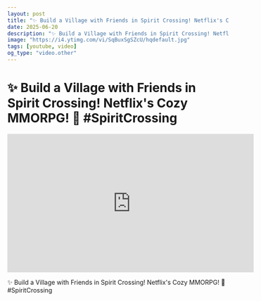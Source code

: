 ```yaml
---
layout: post
title: "✨ Build a Village with Friends in Spirit Crossing! Netflix's Cozy MMORPG! 💖 #SpiritCrossing"
date: 2025-06-20
description: "✨ Build a Village with Friends in Spirit Crossing! Netflix's Cozy MMORPG! 💖 #SpiritCrossing"
image: "https://i4.ytimg.com/vi/SqBuxSgSZcU/hqdefault.jpg"
tags: [youtube, video]
og_type: "video.other"
---
```


<script type="application/ld+json">
{
  "@context": "http://schema.org",
  "@type": "VideoObject",
  "name": "\u2728 Build a Village with Friends in Spirit Crossing! Netflix's Cozy MMORPG! \ud83d\udc96 #SpiritCrossing",
  "description": "\u2728 Build a Village with Friends in Spirit Crossing! Netflix's Cozy MMORPG! \ud83d\udc96 #SpiritCrossing",
  "thumbnailUrl": "https://i4.ytimg.com/vi/SqBuxSgSZcU/hqdefault.jpg",
  "uploadDate": "2025-06-20T02:21:41",
  "embedUrl": "https://www.youtube.com/embed/SqBuxSgSZcU",
  "publisher": {
    "@type": "Person",
    "name": "Celo Zaga"
  },
  "mainEntityOfPage": {
    "@type": "WebPage",
    "@id": "https://celozaga.github.io/2025/06/20/\u2728-build-a-village-with-friends-in-spirit-crossing!-netflix's-cozy-mmorpg!-\ud83d\udc96-#spiritcrossing-SqBuxSgSZcU.html"
  },
  "duration": "PT0M0S"
}
</script>

<script type="application/ld+json">
{
  "@context": "http://schema.org",
  "@type": "BlogPosting",
  "headline": "\u2728 Build a Village with Friends in Spirit Crossing! Netflix's Cozy MMORPG! \ud83d\udc96 #SpiritCrossing",
  "image": "https://i4.ytimg.com/vi/SqBuxSgSZcU/hqdefault.jpg",
  "publisher": {
    "@type": "Person",
    "name": "Celo Zaga"
  },
  "url": "https://celozaga.github.io/2025/06/20/\u2728-build-a-village-with-friends-in-spirit-crossing!-netflix's-cozy-mmorpg!-\ud83d\udc96-#spiritcrossing-SqBuxSgSZcU.html",
  "datePublished": "2025-06-20T02:21:41",
  "dateCreated": "2025-06-20T02:21:41",
  "dateModified": "2025-06-20T02:21:41",
  "description": "\u2728 Build a Village with Friends in Spirit Crossing! Netflix's Cozy MMORPG! \ud83d\udc96 #SpiritCrossing",
  "author": {
    "@type": "Person",
    "name": "Celo Zaga"
  },
  "mainEntityOfPage": {
    "@type": "WebPage",
    "@id": "https://celozaga.github.io/2025/06/20/\u2728-build-a-village-with-friends-in-spirit-crossing!-netflix's-cozy-mmorpg!-\ud83d\udc96-#spiritcrossing-SqBuxSgSZcU.html"
  }
}
</script>

<h1 class="youtube-post-title">✨ Build a Village with Friends in Spirit Crossing! Netflix's Cozy MMORPG! 💖 #SpiritCrossing</h1>

<iframe width="560" height="315" src="https://www.youtube.com/embed/SqBuxSgSZcU" class="youtube-post-embed" frameborder="0" allowfullscreen></iframe>

<p class="youtube-post-description">✨ Build a Village with Friends in Spirit Crossing! Netflix's Cozy MMORPG! 💖 #SpiritCrossing</p>

